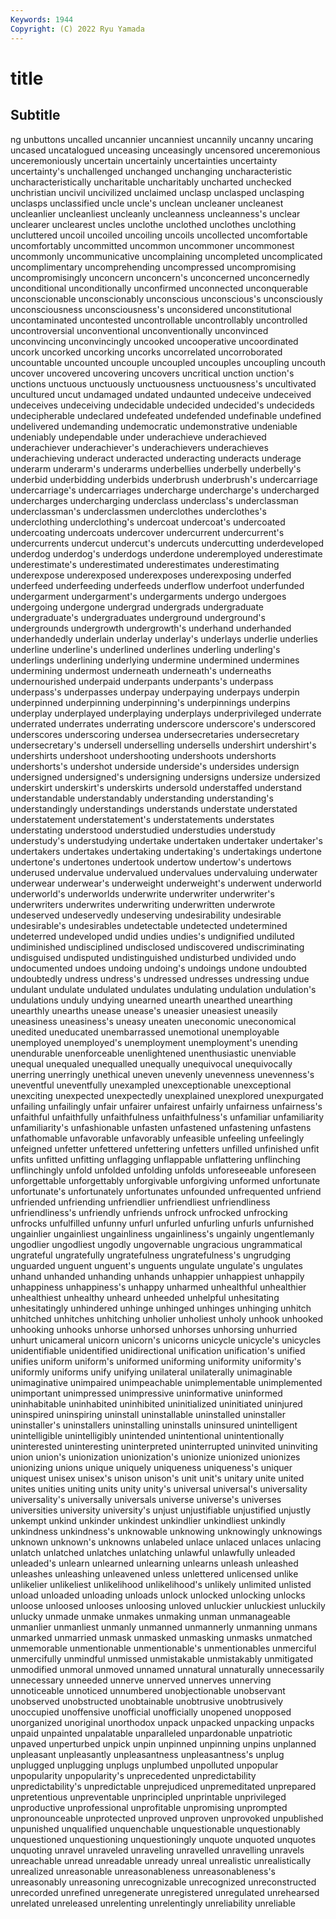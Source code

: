 ```yaml
---
Keywords: 1944
Copyright: (C) 2022 Ryu Yamada
---
```



# title

## Subtitle
ng unbuttons uncalled uncannier uncanniest
uncannily uncanny uncaring uncased uncatalogued unceasing unceasingly uncensored unceremonious unceremoniously
uncertain uncertainly uncertainties uncertainty uncertainty's unchallenged unchanged unchanging uncharacteristic uncharacteristically
uncharitable uncharitably uncharted unchecked unchristian uncivil uncivilized unclaimed unclasp unclasped
unclasping unclasps unclassified uncle uncle's unclean uncleaner uncleanest uncleanlier uncleanliest
uncleanly uncleanness uncleanness's unclear unclearer unclearest uncles unclothe unclothed unclothes
unclothing uncluttered uncoil uncoiled uncoiling uncoils uncollected uncomfortable uncomfortably uncommitted
uncommon uncommoner uncommonest uncommonly uncommunicative uncomplaining uncompleted uncomplicated uncomplimentary uncomprehending
uncompressed uncompromising uncompromisingly unconcern unconcern's unconcerned unconcernedly unconditional unconditionally unconfirmed
unconnected unconquerable unconscionable unconscionably unconscious unconscious's unconsciously unconsciousness unconsciousness's unconsidered
unconstitutional uncontaminated uncontested uncontrollable uncontrollably uncontrolled uncontroversial unconventional unconventionally unconvinced
unconvincing unconvincingly uncooked uncooperative uncoordinated uncork uncorked uncorking uncorks uncorrelated
uncorroborated uncountable uncounted uncouple uncoupled uncouples uncoupling uncouth uncover uncovered
uncovering uncovers uncritical unction unction's unctions unctuous unctuously unctuousness unctuousness's
uncultivated uncultured uncut undamaged undated undaunted undeceive undeceived undeceives undeceiving
undecidable undecided undecided's undecideds undecipherable undeclared undefeated undefended undefinable undefined
undelivered undemanding undemocratic undemonstrative undeniable undeniably undependable under underachieve underachieved
underachiever underachiever's underachievers underachieves underachieving underact underacted underacting underacts underage
underarm underarm's underarms underbellies underbelly underbelly's underbid underbidding underbids underbrush
underbrush's undercarriage undercarriage's undercarriages undercharge undercharge's undercharged undercharges undercharging underclass
underclass's underclassman underclassman's underclassmen underclothes underclothes's underclothing underclothing's undercoat undercoat's
undercoated undercoating undercoats undercover undercurrent undercurrent's undercurrents undercut undercut's undercuts
undercutting underdeveloped underdog underdog's underdogs underdone underemployed underestimate underestimate's underestimated
underestimates underestimating underexpose underexposed underexposes underexposing underfed underfeed underfeeding underfeeds
underflow underfoot underfunded undergarment undergarment's undergarments undergo undergoes undergoing undergone
undergrad undergrads undergraduate undergraduate's undergraduates underground underground's undergrounds undergrowth undergrowth's
underhand underhanded underhandedly underlain underlay underlay's underlays underlie underlies underline
underline's underlined underlines underling underling's underlings underlining underlying undermine undermined
undermines undermining undermost underneath underneath's underneaths undernourished underpaid underpants underpants's
underpass underpass's underpasses underpay underpaying underpays underpin underpinned underpinning underpinning's
underpinnings underpins underplay underplayed underplaying underplays underprivileged underrate underrated underrates
underrating underscore underscore's underscored underscores underscoring undersea undersecretaries undersecretary undersecretary's
undersell underselling undersells undershirt undershirt's undershirts undershoot undershooting undershoots undershorts
undershorts's undershot underside underside's undersides undersign undersigned undersigned's undersigning undersigns
undersize undersized underskirt underskirt's underskirts undersold understaffed understand understandable understandably
understanding understanding's understandingly understandings understands understate understated understatement understatement's understatements
understates understating understood understudied understudies understudy understudy's understudying undertake undertaken
undertaker undertaker's undertakers undertakes undertaking undertaking's undertakings undertone undertone's undertones
undertook undertow undertow's undertows underused undervalue undervalued undervalues undervaluing underwater
underwear underwear's underweight underweight's underwent underworld underworld's underworlds underwrite underwriter
underwriter's underwriters underwrites underwriting underwritten underwrote undeserved undeservedly undeserving undesirability
undesirable undesirable's undesirables undetectable undetected undetermined undeterred undeveloped undid undies
undies's undignified undiluted undiminished undisciplined undisclosed undiscovered undiscriminating undisguised undisputed
undistinguished undisturbed undivided undo undocumented undoes undoing undoing's undoings undone
undoubted undoubtedly undress undress's undressed undresses undressing undue undulant undulate
undulated undulates undulating undulation undulation's undulations unduly undying unearned unearth
unearthed unearthing unearthly unearths unease unease's uneasier uneasiest uneasily uneasiness
uneasiness's uneasy uneaten uneconomic uneconomical unedited uneducated unembarrassed unemotional unemployable
unemployed unemployed's unemployment unemployment's unending unendurable unenforceable unenlightened unenthusiastic unenviable
unequal unequaled unequalled unequally unequivocal unequivocally unerring unerringly unethical uneven
unevenly unevenness unevenness's uneventful uneventfully unexampled unexceptionable unexceptional unexciting unexpected
unexpectedly unexplained unexplored unexpurgated unfailing unfailingly unfair unfairer unfairest unfairly
unfairness unfairness's unfaithful unfaithfully unfaithfulness unfaithfulness's unfamiliar unfamiliarity unfamiliarity's unfashionable
unfasten unfastened unfastening unfastens unfathomable unfavorable unfavorably unfeasible unfeeling unfeelingly
unfeigned unfetter unfettered unfettering unfetters unfilled unfinished unfit unfits unfitted
unfitting unflagging unflappable unflattering unflinching unflinchingly unfold unfolded unfolding unfolds
unforeseeable unforeseen unforgettable unforgettably unforgivable unforgiving unformed unfortunate unfortunate's unfortunately
unfortunates unfounded unfrequented unfriend unfriended unfriending unfriendlier unfriendliest unfriendliness unfriendliness's
unfriendly unfriends unfrock unfrocked unfrocking unfrocks unfulfilled unfunny unfurl unfurled
unfurling unfurls unfurnished ungainlier ungainliest ungainliness ungainliness's ungainly ungentlemanly ungodlier
ungodliest ungodly ungovernable ungracious ungrammatical ungrateful ungratefully ungratefulness ungratefulness's ungrudging
unguarded unguent unguent's unguents ungulate ungulate's ungulates unhand unhanded unhanding
unhands unhappier unhappiest unhappily unhappiness unhappiness's unhappy unharmed unhealthful unhealthier
unhealthiest unhealthy unheard unheeded unhelpful unhesitating unhesitatingly unhindered unhinge unhinged
unhinges unhinging unhitch unhitched unhitches unhitching unholier unholiest unholy unhook
unhooked unhooking unhooks unhorse unhorsed unhorses unhorsing unhurried unhurt unicameral
unicorn unicorn's unicorns unicycle unicycle's unicycles unidentifiable unidentified unidirectional unification
unification's unified unifies uniform uniform's uniformed uniforming uniformity uniformity's uniformly
uniforms unify unifying unilateral unilaterally unimaginable unimaginative unimpaired unimpeachable unimplementable
unimplemented unimportant unimpressed unimpressive uninformative uninformed uninhabitable uninhabited uninhibited uninitialized
uninitiated uninjured uninspired uninspiring uninstall uninstallable uninstalled uninstaller uninstaller's uninstallers
uninstalling uninstalls uninsured unintelligent unintelligible unintelligibly unintended unintentional unintentionally uninterested
uninteresting uninterpreted uninterrupted uninvited uninviting union union's unionization unionization's unionize
unionized unionizes unionizing unions unique uniquely uniqueness uniqueness's uniquer uniquest
unisex unisex's unison unison's unit unit's unitary unite united unites
unities uniting units unity unity's universal universal's universality universality's universally
universals universe universe's universes universities university university's unjust unjustifiable unjustified
unjustly unkempt unkind unkinder unkindest unkindlier unkindliest unkindly unkindness unkindness's
unknowable unknowing unknowingly unknowings unknown unknown's unknowns unlabeled unlace unlaced
unlaces unlacing unlatch unlatched unlatches unlatching unlawful unlawfully unleaded unleaded's
unlearn unlearned unlearning unlearns unleash unleashed unleashes unleashing unleavened unless
unlettered unlicensed unlike unlikelier unlikeliest unlikelihood unlikelihood's unlikely unlimited unlisted
unload unloaded unloading unloads unlock unlocked unlocking unlocks unloose unloosed
unlooses unloosing unloved unluckier unluckiest unluckily unlucky unmade unmake unmakes
unmaking unman unmanageable unmanlier unmanliest unmanly unmanned unmannerly unmanning unmans
unmarked unmarried unmask unmasked unmasking unmasks unmatched unmemorable unmentionable unmentionable's
unmentionables unmerciful unmercifully unmindful unmissed unmistakable unmistakably unmitigated unmodified unmoral
unmoved unnamed unnatural unnaturally unnecessarily unnecessary unneeded unnerve unnerved unnerves
unnerving unnoticeable unnoticed unnumbered unobjectionable unobservant unobserved unobstructed unobtainable unobtrusive
unobtrusively unoccupied unoffensive unofficial unofficially unopened unopposed unorganized unoriginal unorthodox
unpack unpacked unpacking unpacks unpaid unpainted unpalatable unparalleled unpardonable unpatriotic
unpaved unperturbed unpick unpin unpinned unpinning unpins unplanned unpleasant unpleasantly
unpleasantness unpleasantness's unplug unplugged unplugging unplugs unplumbed unpolluted unpopular unpopularity
unpopularity's unprecedented unpredictability unpredictability's unpredictable unprejudiced unpremeditated unprepared unpretentious unpreventable
unprincipled unprintable unprivileged unproductive unprofessional unprofitable unpromising unprompted unpronounceable unprotected
unproved unproven unprovoked unpublished unpunished unqualified unquenchable unquestionable unquestionably unquestioned
unquestioning unquestioningly unquote unquoted unquotes unquoting unravel unraveled unraveling unravelled
unravelling unravels unreachable unread unreadable unready unreal unrealistic unrealistically unrealized
unreasonable unreasonableness unreasonableness's unreasonably unreasoning unrecognizable unrecognized unreconstructed unrecorded unrefined
unregenerate unregistered unregulated unrehearsed unrelated unreleased unrelenting unrelentingly unreliability unreliable
